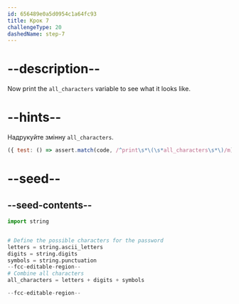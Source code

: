 ```yaml
---
id: 656489e0a5d0954c1a64fc93
title: Крок 7
challengeType: 20
dashedName: step-7
---
```


# --description--

Now print the `all_characters` variable to see what it looks like.

# --hints--

Надрукуйте змінну `all_characters`.

```js
({ test: () => assert.match(code, /^print\s*\(\s*all_characters\s*\)/m) })
```

# --seed--

## --seed-contents--

```py
import string


# Define the possible characters for the password
letters = string.ascii_letters
digits = string.digits
symbols = string.punctuation
--fcc-editable-region--
# Combine all characters
all_characters = letters + digits + symbols

--fcc-editable-region--
```
